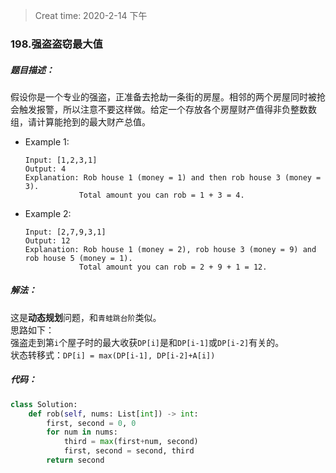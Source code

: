> Creat time: 2020-2-14 下午
### 198.强盗盗窃最大值
##### 题目描述：
假设你是一个专业的强盗，正准备去抢劫一条街的房屋。相邻的两个房屋同时被抢会触发报警，所以注意不要这样做。给定一个存放各个房屋财产值得非负整数数组，请计算能抢到的最大财产总值。

- Example 1:
    ```
    Input: [1,2,3,1]
    Output: 4
    Explanation: Rob house 1 (money = 1) and then rob house 3 (money = 3).
                Total amount you can rob = 1 + 3 = 4.
    ```
- Example 2:
    ```
    Input: [2,7,9,3,1]
    Output: 12
    Explanation: Rob house 1 (money = 2), rob house 3 (money = 9) and rob house 5 (money = 1).
                Total amount you can rob = 2 + 9 + 1 = 12.
    ```

##### 解法：
这是**动态规划**问题，和`青蛙跳台阶`类似。  
思路如下：  
强盗走到第`i`个屋子时的最大收获`DP[i]`是和`DP[i-1]`或`DP[i-2]`有关的。  
状态转移式：`DP[i] = max(DP[i-1], DP[i-2]+A[i])`

##### 代码：

```python
class Solution:
    def rob(self, nums: List[int]) -> int:
        first, second = 0, 0
        for num in nums:
            third = max(first+num, second)
            first, second = second, third
        return second
        
```
